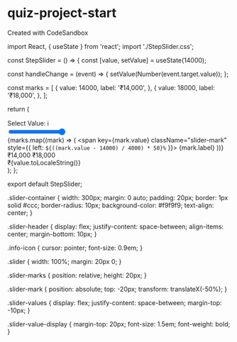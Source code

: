# quiz-project-start
Created with CodeSandbox

import React, { useState } from 'react';
import './StepSlider.css';

const StepSlider = () => {
  const [value, setValue] = useState(14000);

  const handleChange = (event) => {
    setValue(Number(event.target.value));
  };

  const marks = [
    {
      value: 14000,
      label: '₹14,000',
    },
    {
      value: 18000,
      label: '₹18,000',
    },
  ];

  return (
    <div className="slider-container">
      <div className="slider-header">
        <span>Select Value: </span>
        <span className="info-icon" title="Information about this slider">ℹ️</span>
      </div>
      <input
        type="range"
        min="14000"
        max="18000"
        step="4000"
        value={value}
        onChange={handleChange}
        className="slider"
      />
      <div className="slider-marks">
        {marks.map((mark) => (
          <span key={mark.value} className="slider-mark" style={{ left: `${((mark.value - 14000) / 4000) * 50}%` }}>
            {mark.label}
          </span>
        ))}
      </div>
      <div className="slider-values">
        <span>₹14,000</span>
        <span>₹18,000</span>
      </div>
      <div className="slider-value-display">
        ₹{value.toLocaleString()}
      </div>
    </div>
  );
};

export default StepSlider;



.slider-container {
  width: 300px;
  margin: 0 auto;
  padding: 20px;
  border: 1px solid #ccc;
  border-radius: 10px;
  background-color: #f9f9f9;
  text-align: center;
}

.slider-header {
  display: flex;
  justify-content: space-between;
  align-items: center;
  margin-bottom: 10px;
}

.info-icon {
  cursor: pointer;
  font-size: 0.9em;
}

.slider {
  width: 100%;
  margin: 20px 0;
}

.slider-marks {
  position: relative;
  height: 20px;
}

.slider-mark {
  position: absolute;
  top: -20px;
  transform: translateX(-50%);
}

.slider-values {
  display: flex;
  justify-content: space-between;
  margin-top: -10px;
}

.slider-value-display {
  margin-top: 20px;
  font-size: 1.5em;
  font-weight: bold;
}
